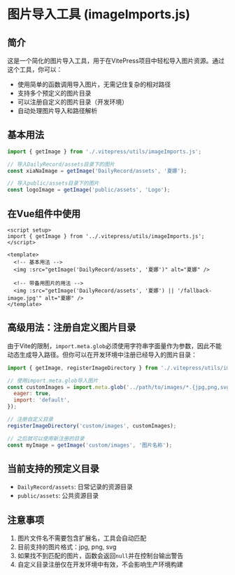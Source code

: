 # 图片导入工具 (imageImports.js)

## 简介

这是一个简化的图片导入工具，用于在VitePress项目中轻松导入图片资源。通过这个工具，你可以：

- 使用简单的函数调用导入图片，无需记住复杂的相对路径
- 支持多个预定义的图片目录
- 可以注册自定义的图片目录（开发环境）
- 自动处理图片导入和路径解析

## 基本用法

```js
import { getImage } from './.vitepress/utils/imageImports.js';

// 导入DailyRecord/assets目录下的图片
const xiaNaImage = getImage('DailyRecord/assets', '夏娜');

// 导入public/assets目录下的图片
const logoImage = getImage('public/assets', 'Logo');
```

## 在Vue组件中使用

```vue
<script setup>
import { getImage } from '../.vitepress/utils/imageImports.js';
</script>

<template>
  <!-- 基本用法 -->
  <img :src="getImage('DailyRecord/assets', '夏娜')" alt="夏娜" />

  <!-- 带备用图片的用法 -->
  <img :src="getImage('DailyRecord/assets', '夏娜') || '/fallback-image.jpg'" alt="夏娜" />
</template>
```

## 高级用法：注册自定义图片目录

由于Vite的限制，`import.meta.glob`必须使用字符串字面量作为参数，因此不能动态生成导入路径。但你可以在开发环境中注册已经导入的图片目录：

```js
import { getImage, registerImageDirectory } from './.vitepress/utils/imageImports.js';

// 使用import.meta.glob导入图片
const customImages = import.meta.glob('../path/to/images/*.{jpg,png,svg}', {
  eager: true,
  import: 'default',
});

// 注册自定义目录
registerImageDirectory('custom/images', customImages);

// 之后就可以使用新注册的目录
const myImage = getImage('custom/images', '图片名称');
```

## 当前支持的预定义目录

- `DailyRecord/assets`: 日常记录的资源目录
- `public/assets`: 公共资源目录

## 注意事项

1. 图片文件名不需要包含扩展名，工具会自动匹配
2. 目前支持的图片格式：jpg, png, svg
3. 如果找不到匹配的图片，函数会返回`null`并在控制台输出警告
4. 自定义目录注册仅在开发环境中有效，不会影响生产环境构建
